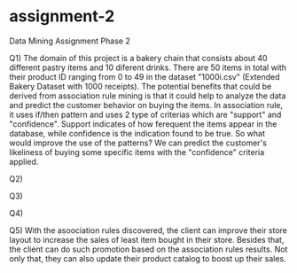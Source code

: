 # assignment-2
Data Mining Assignment Phase 2

Q1)
The domain of this project is a bakery chain that consists about 40 different pastry items and 10 diferent drinks.
There are 50 items in total with their product ID ranging from 0 to 49 in the dataset "1000i.csv" (Extended Bakery
Dataset with 1000 receipts). The potential benefits that could be derived from association rule mining is that it could
help to analyze the data and predict the customer behavior on buying the items. In association rule, it uses if/then pattern
and uses 2 type of criterias which are "support" and "confidence". Support indicates of how ferequent the items appear in the
database, while confidence is the indication found to be true. So what would improve the use of the patterns? We can predict
the customer's likeliness of buying some specific items with the "confidence" criteria applied.

Q2)

Q3)

Q4)

Q5)
With the asoociation rules discovered, the client can improve their store layout to increase the sales of least item bought in their
store. Besides that, the client can do such promotion based on the association rules results. Not only that, they can also update their
product catalog to boost up their sales.
